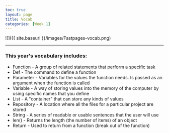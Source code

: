 ```yaml
---
toc: true
layout: page
title: Vocab
categories: [Week 1]
---
```


![]({{ site.baseurl }}/images/Fastpages-vocab.png)

--- 
### This year's vocabulary includes:
- Function - A group of related statements that perform a specific task
- Def - The command to define a function
- Parameter - Variables for the values the function needs. Is passed as an argument when the function is called
- Variable - A way of storing values into the memory of the computer by using specific names that you define
- List - A "container" that can store any kinds of values
- Repository - A location where all the files for a particular project are stored
- String - A series of readable or usable sentences that the user will use
- len() - Returns the length (the number of items) of an object
- Return - Used to return from a function (break out of the function)
